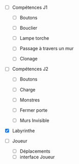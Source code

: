 - [ ] Compétences J1
  - [ ] Boutons
  - [ ] Bouclier
  - [ ] Lampe torche
  - [ ] Passage à travers un mur
  - [ ] Clonage
  
  
- [ ] Compétences J2
  - [ ] Boutons
  - [ ] Charge
  - [ ] Monstres
  - [ ] Fermer porte
  - [ ] Murs Invisible
  

- [x] Labyrinthe


- [ ] Joueur
  - [ ] Déplacements
  - [ ] interface Joueur